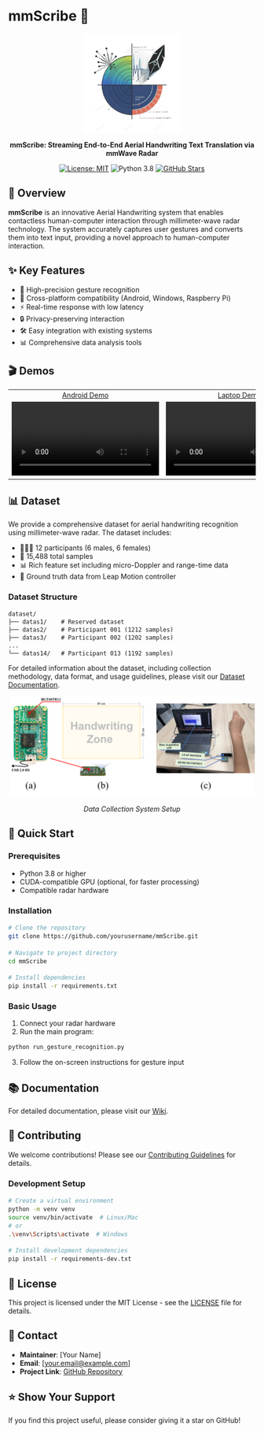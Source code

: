 # mmScribe 🎯

<div align="center">
  <img src="res/radars2.png" alt="mmScribe Logo" width="200"/>
  
  **mmScribe: Streaming End-to-End Aerial Handwriting Text Translation via mmWave Radar**
  
  [![License: MIT](https://img.shields.io/badge/License-MIT-yellow.svg)](https://opensource.org/licenses/MIT)
  ![Python 3.8](https://img.shields.io/badge/python-3.8-blue.svg)
  [![GitHub Stars](https://img.shields.io/github/stars/yourusername/mmScribe.svg)](https://github.com/yourusername/mmScribe/stargazers)
</div>

## 🌟 Overview

**mmScribe** is an innovative Aerial Handwriting system that enables contactless human-computer interaction through millimeter-wave radar technology. The system accurately captures user gestures and converts them into text input, providing a novel approach to human-computer interaction.

## ✨ Key Features

- 🎯 High-precision gesture recognition
- 📱 Cross-platform compatibility (Android, Windows, Raspberry Pi)
- ⚡ Real-time response with low latency
- 🔒 Privacy-preserving interaction
- 🛠️ Easy integration with existing systems
- 📊 Comprehensive data analysis tools

## 🎬 Demos

<table>
  <tbody>
    <tr>
      <td align="center">
        <a href="res/laptop.mp4">Android Demo</a>
      </td>
      <td align="center">
        <a href="res/laptop.mp4">Laptop Demo</a>
      </td>
      <td align="center">
        <a href="res/RPi4B.mp4">Raspberry Pi Demo</a>
      </td>
    </tr>
    <tr>
      <td>
        <video src=https://github.com/user-attachments/assets/51eca5c1-d5c2-42d0-bb8f-b8f7014c127a.mp4>
      </td>
      <td>
        <video src=https://github.com/user-attachments/assets/a93381c7-83e3-4ff2-84f9-4386962ca6a2.mp4>
      </td>
      <td>
        <video src=https://github.com/user-attachments/assets/b8286baf-ab3b-4d94-b595-b2c17799054a.mp4>
      </td>
    </tr>
  </tbody>
</table>

## 📊 Dataset

We provide a comprehensive dataset for aerial handwriting recognition using millimeter-wave radar. The dataset includes:

- 🧑‍🤝‍🧑 12 participants (6 males, 6 females)
- 📝 15,488 total samples
- 📊 Rich feature set including micro-Doppler and range-time data
- 🎯 Ground truth data from Leap Motion controller

### Dataset Structure
```
dataset/
├── datas1/    # Reserved dataset
├── datas2/    # Participant 001 (1212 samples)
├── datas3/    # Participant 002 (1202 samples)
...
└── datas14/   # Participant 013 (1192 samples)
```

For detailed information about the dataset, including collection methodology, data format, and usage guidelines, please visit our [Dataset Documentation](dataset/README.md).

<div align="center">
  <img src="res/fig7.png" alt="Data Collection System" width="500"/>
  <p><em>Data Collection System Setup</em></p>
</div>

## 🚀 Quick Start

### Prerequisites

- Python 3.8 or higher
- CUDA-compatible GPU (optional, for faster processing)
- Compatible radar hardware

### Installation

```bash
# Clone the repository
git clone https://github.com/yourusername/mmScribe.git

# Navigate to project directory
cd mmScribe

# Install dependencies
pip install -r requirements.txt
```

### Basic Usage

1. Connect your radar hardware
2. Run the main program:
```bash
python run_gesture_recognition.py
```
3. Follow the on-screen instructions for gesture input

## 📚 Documentation

For detailed documentation, please visit our [Wiki](../../wiki).

## 🤝 Contributing

We welcome contributions! Please see our [Contributing Guidelines](CONTRIBUTING.md) for details.

### Development Setup

```bash
# Create a virtual environment
python -m venv venv
source venv/bin/activate  # Linux/Mac
# or
.\venv\Scripts\activate  # Windows

# Install development dependencies
pip install -r requirements-dev.txt
```

## 📝 License

This project is licensed under the MIT License - see the [LICENSE](LICENSE) file for details.

## 📮 Contact

- **Maintainer**: [Your Name]
- **Email**: [your.email@example.com]
- **Project Link**: [GitHub Repository](https://github.com/yourusername/mmScribe)

## ⭐ Show Your Support

If you find this project useful, please consider giving it a star on GitHub!
